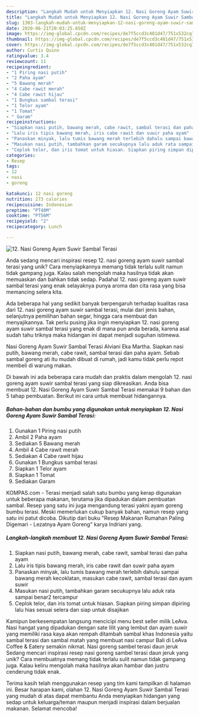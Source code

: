 ```yaml
---
description: "Langkah Mudah untuk Menyiapkan 12. Nasi Goreng Ayam Suwir Sambal Terasi Anti Gagal"
title: "Langkah Mudah untuk Menyiapkan 12. Nasi Goreng Ayam Suwir Sambal Terasi Anti Gagal"
slug: 1303-langkah-mudah-untuk-menyiapkan-12-nasi-goreng-ayam-suwir-sambal-terasi-anti-gagal
date: 2020-06-21T20:03:25.658Z
image: https://img-global.cpcdn.com/recipes/de7f5ccd3c481d47/751x532cq70/12-nasi-goreng-ayam-suwir-sambal-terasi-foto-resep-utama.jpg
thumbnail: https://img-global.cpcdn.com/recipes/de7f5ccd3c481d47/751x532cq70/12-nasi-goreng-ayam-suwir-sambal-terasi-foto-resep-utama.jpg
cover: https://img-global.cpcdn.com/recipes/de7f5ccd3c481d47/751x532cq70/12-nasi-goreng-ayam-suwir-sambal-terasi-foto-resep-utama.jpg
author: Curtis Quinn
ratingvalue: 3.4
reviewcount: 11
recipeingredient:
- "1 Piring nasi putih"
- "2 Paha ayam"
- "5 Bawang merah"
- "4 Cabe rawit merah"
- "4 Cabe rawit hijau"
- "1 Bungkus sambal terasi"
- "1 Telor ayam"
- "1 Tomat"
- " Garam"
recipeinstructions:
- "Siapkan nasi putih, bawang merah, cabe rawit, sambal terasi dan paha ayam"
- "Lalu iris tipis bawang merah, iris cabe rawit dan suwir paha ayam"
- "Panaskan minyak, lalu tumis bawang merah terlebih dahulu sampai bawang merah kecoklatan, masukan cabe rawit, sambal terasi dan ayam suwir"
- "Masukan nasi putih, tambahkan garam secukupnya lalu aduk rata sampai benar2 tercampur"
- "Ceplok telor, dan iris tomat untuk hiasan. Siapkan piring simpan dipiring lalu hias sesuai selera dan siap untuk disajikan"
categories:
- Resep
tags:
- 12
- nasi
- goreng

katakunci: 12 nasi goreng 
nutrition: 273 calories
recipecuisine: Indonesian
preptime: "PT40M"
cooktime: "PT56M"
recipeyield: "2"
recipecategory: Lunch

---
```



![12. Nasi Goreng Ayam Suwir Sambal Terasi](https://img-global.cpcdn.com/recipes/de7f5ccd3c481d47/751x532cq70/12-nasi-goreng-ayam-suwir-sambal-terasi-foto-resep-utama.jpg)

Anda sedang mencari inspirasi resep 12. nasi goreng ayam suwir sambal terasi yang unik? Cara menyiapkannya memang tidak terlalu sulit namun tidak gampang juga. Kalau salah mengolah maka hasilnya tidak akan memuaskan dan bahkan tidak sedap. Padahal 12. nasi goreng ayam suwir sambal terasi yang enak selayaknya punya aroma dan cita rasa yang bisa memancing selera kita.

Ada beberapa hal yang sedikit banyak berpengaruh terhadap kualitas rasa dari 12. nasi goreng ayam suwir sambal terasi, mulai dari jenis bahan, selanjutnya pemilihan bahan segar, hingga cara membuat dan menyajikannya. Tak perlu pusing jika ingin menyiapkan 12. nasi goreng ayam suwir sambal terasi yang enak di mana pun anda berada, karena asal sudah tahu triknya maka hidangan ini dapat menjadi suguhan istimewa.

Nasi Goreng Ayam Suwir Sambal Terasi Alviani Eka Martha. Siapkan nasi putih, bawang merah, cabe rawit, sambal terasi dan paha ayam. Sebab sambal goreng ati itu mudah dibuat di rumah, jadi kamu tidak perlu repot membeli di warung makan.


Di bawah ini ada beberapa cara mudah dan praktis dalam mengolah 12. nasi goreng ayam suwir sambal terasi yang siap dikreasikan. Anda bisa membuat 12. Nasi Goreng Ayam Suwir Sambal Terasi memakai 9 bahan dan 5 tahap pembuatan. Berikut ini cara untuk membuat hidangannya.

<!--inarticleads1-->

##### Bahan-bahan dan bumbu yang digunakan untuk menyiapkan 12. Nasi Goreng Ayam Suwir Sambal Terasi:

1. Gunakan 1 Piring nasi putih
1. Ambil 2 Paha ayam
1. Sediakan 5 Bawang merah
1. Ambil 4 Cabe rawit merah
1. Sediakan 4 Cabe rawit hijau
1. Gunakan 1 Bungkus sambal terasi
1. Siapkan 1 Telor ayam
1. Siapkan 1 Tomat
1. Sediakan  Garam


KOMPAS.com - Terasi menjadi salah satu bumbu yang kerap digunakan untuk beberapa makanan, terutama jika dipadukan dalam pembuatan sambal. Resep yang satu ini juga mengandung terasi yakni ayam goreng bumbu terasi. Meski memerlukan cukup banyak bahan, namun resep yang satu ini patut dicoba. Dikutip dari buku &#34;Resep Makanan Rumahan Paling Digemari - Lezatnya Ayam Goreng&#34; karya Indriani yang. 

<!--inarticleads2-->

##### Langkah-langkah membuat 12. Nasi Goreng Ayam Suwir Sambal Terasi:

1. Siapkan nasi putih, bawang merah, cabe rawit, sambal terasi dan paha ayam
1. Lalu iris tipis bawang merah, iris cabe rawit dan suwir paha ayam
1. Panaskan minyak, lalu tumis bawang merah terlebih dahulu sampai bawang merah kecoklatan, masukan cabe rawit, sambal terasi dan ayam suwir
1. Masukan nasi putih, tambahkan garam secukupnya lalu aduk rata sampai benar2 tercampur
1. Ceplok telor, dan iris tomat untuk hiasan. Siapkan piring simpan dipiring lalu hias sesuai selera dan siap untuk disajikan


Kamipun berkesempatan langsung mencicipi menu best seller milik LeAva. Nasi hangat yang dipadukan dengan sate lilit yang lembut dan ayam suwir yang memiliki rasa kaya akan rempah ditambah sambal khas Indonesia yaitu sambal terasi dan sambal matah yang membuat nasi campur Bali di LeAva Coffee &amp; Eatery semakin nikmat. Nasi goreng sambel terasi daun jeruk Sedang mencari inspirasi resep nasi goreng sambel terasi daun jeruk yang unik? Cara membuatnya memang tidak terlalu sulit namun tidak gampang juga. Kalau keliru mengolah maka hasilnya akan hambar dan justru cenderung tidak enak. 

Terima kasih telah menggunakan resep yang tim kami tampilkan di halaman ini. Besar harapan kami, olahan 12. Nasi Goreng Ayam Suwir Sambal Terasi yang mudah di atas dapat membantu Anda menyiapkan hidangan yang sedap untuk keluarga/teman maupun menjadi inspirasi dalam berjualan makanan. Selamat mencoba!
